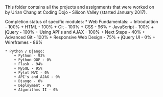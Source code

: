 This folder contains all the projects and assignments that were worked on by Urian Chang at Coding Dojo - Silicon Valley (started January 2017).

Completion status of specific modules:
    * Web Fundamentals:
        + Introduction - 100%
        + HTML - 100%
        + Git - 100%
        + CSS - 96%
        + JavaScript - 100%
        + jQuery - 100%
        + Using API's and AJAX - 100%
        + Next Steps - 40%
        + Advanced Git - 100%
        + Responsive Web Design - 75%
        + jQuery UI - 0%
        + Wireframes - 86%
    
    * Python / Django:
        + Python - 93%
        + Python OOP - 0% 
        + Flask - 94%
        + MySQL - 95%
        + Pylot MVC - 0% 
        + API's and AJAX - 0%
        + Django - 0%
        + Deployment - 0%
        + Algorithms II - 0% 